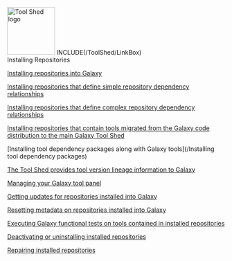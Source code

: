 <div class='right'> <a href='/ToolShed.md'><img src='/Images/Logos/ToolShed.jpg' alt='Tool Shed logo' height="110px" /></a> INCLUDE(/ToolShed/LinkBox) </div>

<div class="title">Installing Repositories</div>

[Installing repositories into Galaxy](/InstallingRepositoriesToGalaxy)

[Installing repositories that define simple repository dependency relationships](/InstallingSimpleRepositoryDependencies)

[Installing repositories that define complex repository dependency relationships](/InstallingComplexRepositoryDependencies)

[Installing repositories that contain tools migrated from the Galaxy code distribution to the main Galaxy Tool Shed](/MigratingToolsFromGalaxyDistribution)

[Installing tool dependency packages along with Galaxy tools](/Installing tool dependency packages)

[The Tool Shed provides tool version lineage information to Galaxy](/GalaxyToolVersionLineage)

[Managing your Galaxy tool panel](/GalaxyToolPanel)

[Getting updates for repositories installed into Galaxy](/UpdatingInstalledRepositories)

[Resetting metadata on repositories installed into Galaxy](/ResettingMetadataForInstalledRepositories)

[Executing Galaxy functional tests on tools contained in installed repositories](/TestingInstalledTools)

[Deactivating or uninstalling installed repositories](/UninstallingRepositoriesFromGalaxy)

[Repairing installed repositories](/RepairingInstalledRepositories)
